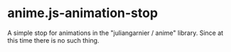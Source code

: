 # anime.js-animation-stop
A simple stop for animations in the "juliangarnier / anime" library. Since at this time there is no such thing.
